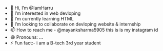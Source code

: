 - 👋 Hi, I’m @IamHarru
- 👀 I’m interested in web devloping
- 🌱 I’m currently learning HTML
- 💞️ I’m looking to collaborate on devloping website & internship
- 📫 How to reach me - @mayanksharma5905 this is is my instagram id
- 😄 Pronouns: ...
- ⚡ Fun fact:- i am a B-tech 3rd year student

<!---
IamHarru/IamHarru is a ✨ special ✨ repository because its `README.md` (this file) appears on your GitHub profile.
You can click the Preview link to take a look at your changes.
--->
